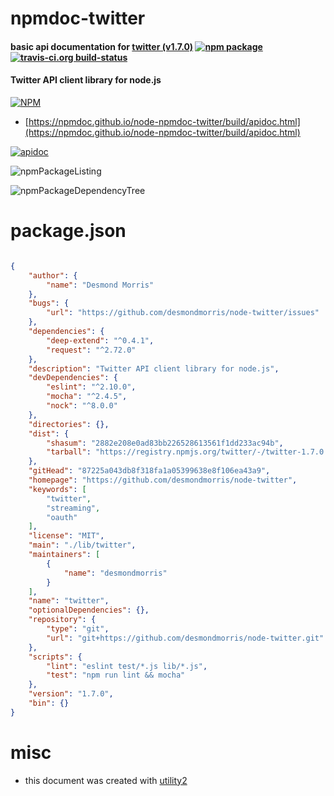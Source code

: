# npmdoc-twitter

#### basic api documentation for  [twitter (v1.7.0)](https://github.com/desmondmorris/node-twitter)  [![npm package](https://img.shields.io/npm/v/npmdoc-twitter.svg?style=flat-square)](https://www.npmjs.org/package/npmdoc-twitter) [![travis-ci.org build-status](https://api.travis-ci.org/npmdoc/node-npmdoc-twitter.svg)](https://travis-ci.org/npmdoc/node-npmdoc-twitter)

#### Twitter API client library for node.js

[![NPM](https://nodei.co/npm/twitter.png?downloads=true&downloadRank=true&stars=true)](https://www.npmjs.com/package/twitter)

- [https://npmdoc.github.io/node-npmdoc-twitter/build/apidoc.html](https://npmdoc.github.io/node-npmdoc-twitter/build/apidoc.html)

[![apidoc](https://npmdoc.github.io/node-npmdoc-twitter/build/screenCapture.buildCi.browser.%252Ftmp%252Fbuild%252Fapidoc.html.png)](https://npmdoc.github.io/node-npmdoc-twitter/build/apidoc.html)

![npmPackageListing](https://npmdoc.github.io/node-npmdoc-twitter/build/screenCapture.npmPackageListing.svg)

![npmPackageDependencyTree](https://npmdoc.github.io/node-npmdoc-twitter/build/screenCapture.npmPackageDependencyTree.svg)



# package.json

```json

{
    "author": {
        "name": "Desmond Morris"
    },
    "bugs": {
        "url": "https://github.com/desmondmorris/node-twitter/issues"
    },
    "dependencies": {
        "deep-extend": "^0.4.1",
        "request": "^2.72.0"
    },
    "description": "Twitter API client library for node.js",
    "devDependencies": {
        "eslint": "^2.10.0",
        "mocha": "^2.4.5",
        "nock": "^8.0.0"
    },
    "directories": {},
    "dist": {
        "shasum": "2882e208e0ad83bb226528613561f1dd233ac94b",
        "tarball": "https://registry.npmjs.org/twitter/-/twitter-1.7.0.tgz"
    },
    "gitHead": "87225a043db8f318fa1a05399638e8f106ea43a9",
    "homepage": "https://github.com/desmondmorris/node-twitter",
    "keywords": [
        "twitter",
        "streaming",
        "oauth"
    ],
    "license": "MIT",
    "main": "./lib/twitter",
    "maintainers": [
        {
            "name": "desmondmorris"
        }
    ],
    "name": "twitter",
    "optionalDependencies": {},
    "repository": {
        "type": "git",
        "url": "git+https://github.com/desmondmorris/node-twitter.git"
    },
    "scripts": {
        "lint": "eslint test/*.js lib/*.js",
        "test": "npm run lint && mocha"
    },
    "version": "1.7.0",
    "bin": {}
}
```



# misc
- this document was created with [utility2](https://github.com/kaizhu256/node-utility2)
